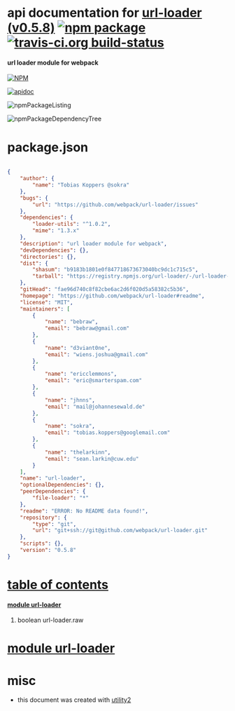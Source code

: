 # api documentation for  [url-loader (v0.5.8)](https://github.com/webpack/url-loader#readme)  [![npm package](https://img.shields.io/npm/v/npmdoc-url-loader.svg?style=flat-square)](https://www.npmjs.org/package/npmdoc-url-loader) [![travis-ci.org build-status](https://api.travis-ci.org/npmdoc/node-npmdoc-url-loader.svg)](https://travis-ci.org/npmdoc/node-npmdoc-url-loader)
#### url loader module for webpack

[![NPM](https://nodei.co/npm/url-loader.png?downloads=true)](https://www.npmjs.com/package/url-loader)

[![apidoc](https://npmdoc.github.io/node-npmdoc-url-loader/build/screenCapture.buildNpmdoc.browser._2Fhome_2Ftravis_2Fbuild_2Fnpmdoc_2Fnode-npmdoc-url-loader_2Ftmp_2Fbuild_2Fapidoc.html.png)](https://npmdoc.github.io/node-npmdoc-url-loader/build/apidoc.html)

![npmPackageListing](https://npmdoc.github.io/node-npmdoc-url-loader/build/screenCapture.npmPackageListing.svg)

![npmPackageDependencyTree](https://npmdoc.github.io/node-npmdoc-url-loader/build/screenCapture.npmPackageDependencyTree.svg)



# package.json

```json

{
    "author": {
        "name": "Tobias Koppers @sokra"
    },
    "bugs": {
        "url": "https://github.com/webpack/url-loader/issues"
    },
    "dependencies": {
        "loader-utils": "^1.0.2",
        "mime": "1.3.x"
    },
    "description": "url loader module for webpack",
    "devDependencies": {},
    "directories": {},
    "dist": {
        "shasum": "b9183b1801e0f847718673673040bc9dc1c715c5",
        "tarball": "https://registry.npmjs.org/url-loader/-/url-loader-0.5.8.tgz"
    },
    "gitHead": "fae96d740c8f82cbe6ac2d6f020d5a58382c5b36",
    "homepage": "https://github.com/webpack/url-loader#readme",
    "license": "MIT",
    "maintainers": [
        {
            "name": "bebraw",
            "email": "bebraw@gmail.com"
        },
        {
            "name": "d3viant0ne",
            "email": "wiens.joshua@gmail.com"
        },
        {
            "name": "ericclemmons",
            "email": "eric@smarterspam.com"
        },
        {
            "name": "jhnns",
            "email": "mail@johannesewald.de"
        },
        {
            "name": "sokra",
            "email": "tobias.koppers@googlemail.com"
        },
        {
            "name": "thelarkinn",
            "email": "sean.larkin@cuw.edu"
        }
    ],
    "name": "url-loader",
    "optionalDependencies": {},
    "peerDependencies": {
        "file-loader": "*"
    },
    "readme": "ERROR: No README data found!",
    "repository": {
        "type": "git",
        "url": "git+ssh://git@github.com/webpack/url-loader.git"
    },
    "scripts": {},
    "version": "0.5.8"
}
```



# <a name="apidoc.tableOfContents"></a>[table of contents](#apidoc.tableOfContents)

#### [module url-loader](#apidoc.module.url-loader)
1.  boolean <span class="apidocSignatureSpan">url-loader.</span>raw



# <a name="apidoc.module.url-loader"></a>[module url-loader](#apidoc.module.url-loader)



# misc
- this document was created with [utility2](https://github.com/kaizhu256/node-utility2)
